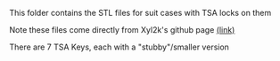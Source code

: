 This folder contains the STL files for suit cases with TSA locks on them

Note these files come directly from Xyl2k's github page [(link)](https://github.com/Xyl2k/TSA-Travel-Sentry-master-keys)

There are 7 TSA Keys, each with a "stubby"/smaller version

